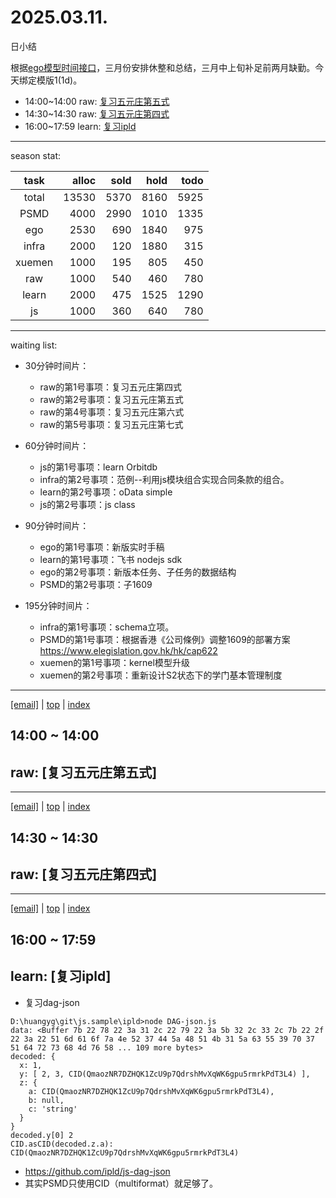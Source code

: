 # 2025.03.11.
日小结

<a id="top"></a>
根据[ego模型时间接口](https://gitee.com/hyg/blog/blob/master/timeflow.md)，三月份安排休整和总结，三月中上旬补足前两月缺勤。今天绑定模版1(1d)。

<a id="index"></a>
- 14:00~14:00	raw: [复习五元庄第五式](#20250311140000)
- 14:30~14:30	raw: [复习五元庄第四式](#20250311143000)
- 16:00~17:59	learn: [复习ipld](#20250311160000)

---
season stat:

| task | alloc | sold | hold | todo |
| :---: | ---: | ---: | ---: | ---: |
| total | 13530 | 5370 | 8160 | 5925 |
| PSMD | 4000 | 2990 | 1010 | 1335 |
| ego | 2530 | 690 | 1840 | 975 |
| infra | 2000 | 120 | 1880 | 315 |
| xuemen | 1000 | 195 | 805 | 450 |
| raw | 1000 | 540 | 460 | 780 |
| learn | 2000 | 475 | 1525 | 1290 |
| js | 1000 | 360 | 640 | 780 |

---
waiting list:


- 30分钟时间片：
  - raw的第1号事项：复习五元庄第四式
  - raw的第2号事项：复习五元庄第五式
  - raw的第4号事项：复习五元庄第六式
  - raw的第5号事项：复习五元庄第七式

- 60分钟时间片：
  - js的第1号事项：learn Orbitdb
  - infra的第2号事项：范例--利用js模块组合实现合同条款的组合。
  - learn的第2号事项：oData simple
  - js的第2号事项：js class

- 90分钟时间片：
  - ego的第1号事项：新版实时手稿
  - learn的第1号事项：飞书 nodejs sdk
  - ego的第2号事项：新版本任务、子任务的数据结构
  - PSMD的第2号事项：子1609

- 195分钟时间片：
  - infra的第1号事项：schema立项。
  - PSMD的第1号事项：根据香港《公司條例》调整1609的部署方案 https://www.elegislation.gov.hk/hk/cap622
  - xuemen的第1号事项：kernel模型升级
  - xuemen的第2号事项：重新设计S2状态下的学门基本管理制度

---
<a href="mailto:huangyg@mars22.com?subject=关于2025.03.11.[复习五元庄第五式]任务&body=日期: 2025.03.11.%0D%0A序号: 5%0D%0A手稿:../../draft/2025/20250311.01.md%0D%0A---请勿修改邮件主题及以上内容 从下一行开始写您的想法---%0D%0A">[email]</a> | [top](#top) | [index](#index)
<a id="20250311140000"></a>
## 14:00 ~ 14:00
## raw: [复习五元庄第五式]


---
<a href="mailto:huangyg@mars22.com?subject=关于2025.03.11.[复习五元庄第四式]任务&body=日期: 2025.03.11.%0D%0A序号: 6%0D%0A手稿:../../draft/2025/20250311.02.md%0D%0A---请勿修改邮件主题及以上内容 从下一行开始写您的想法---%0D%0A">[email]</a> | [top](#top) | [index](#index)
<a id="20250311143000"></a>
## 14:30 ~ 14:30
## raw: [复习五元庄第四式]


---
<a href="mailto:huangyg@mars22.com?subject=关于2025.03.11.[复习ipld]任务&body=日期: 2025.03.11.%0D%0A序号: 8%0D%0A手稿:../../draft/2025/20250311.03.md%0D%0A---请勿修改邮件主题及以上内容 从下一行开始写您的想法---%0D%0A">[email]</a> | [top](#top) | [index](#index)
<a id="20250311160000"></a>
## 16:00 ~ 17:59
## learn: [复习ipld]

- 复习dag-json
```
D:\huangyg\git\js.sample\ipld>node DAG-json.js
data: <Buffer 7b 22 78 22 3a 31 2c 22 79 22 3a 5b 32 2c 33 2c 7b 22 2f 22 3a 22 51 6d 61 6f 7a 4e 52 37 44 5a 48 51 4b 31 5a 63 55 39 70 37 51 64 72 73 68 4d 76 58 ... 109 more bytes>
decoded: {
  x: 1,
  y: [ 2, 3, CID(QmaozNR7DZHQK1ZcU9p7QdrshMvXqWK6gpu5rmrkPdT3L4) ],
  z: {
    a: CID(QmaozNR7DZHQK1ZcU9p7QdrshMvXqWK6gpu5rmrkPdT3L4),
    b: null,
    c: 'string'
  }
}
decoded.y[0] 2
CID.asCID(decoded.z.a): CID(QmaozNR7DZHQK1ZcU9p7QdrshMvXqWK6gpu5rmrkPdT3L4)
```
- https://github.com/ipld/js-dag-json
- 其实PSMD只使用CID（multiformat）就足够了。